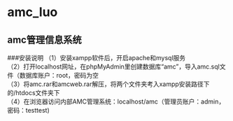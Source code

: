 # amc_luo
## amc管理信息系统

###安装说明
（1）安装xampp软件后，开启apache和mysql服务  
（2）打开localhost网址，在phpMyAdmin里创建数据库“amc”，导入amc.sql文件（数据库账户：root，密码为空  
（3）将amc.rar和amcweb.rar解压，将两个文件夹考入xampp安装路径下的/htdocs文件夹下  
（4）在浏览器访问内部AMC管理系统：localhost/amc（管理员账户：admin，密码：testtest)
